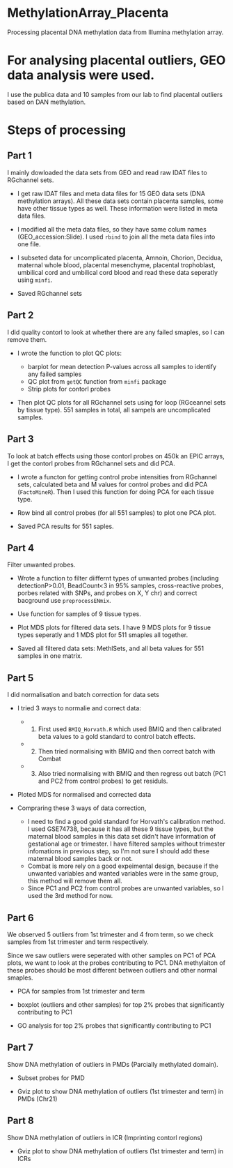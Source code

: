 # MethylationArray_Placenta
Processing placental DNA methylation data from Illumina methylation array.


# For analysing placental outliers, GEO data analysis were used.
I use the publica data and 10 samples from our lab to find placental outliers based on DAN methylation.

# Steps of processing

## Part 1

I mainly dowloaded the data sets from GEO and read raw IDAT files to RGchannel sets.

* I get raw IDAT files and meta data files for 15 GEO data sets (DNA methylation arrays). All these data sets contain placenta samples, some have other tissue types as well. These information were listed in meta data files.

* I modified all the meta data files, so they have same colum names (GEO_accession:Slide). I used `rbind` to join all the meta data files into one file.

* I subseted data for uncomplicated placenta, Amnoin, Chorion, Decidua, maternal whole blood, placental mesenchyme, placental trophoblast, umbilical cord and umbilical cord blood and read these data seperatly using `minfi`. 

* Saved RGchannel sets

## Part 2

I did quality contorl to look at whether there are any failed smaples, so I can remove them.

* I wrote the function to plot QC plots:
    + barplot for mean detection P-values across all samples to identify any failed samples
    + QC plot from `getQC` function from `minfi` package
    + Strip plots for contorl probes
  
* Then plot QC plots for all RGchannel sets using for loop (RGceannel sets by tissue type). 551 samples in total, all sampels are uncomplicated samples.

## Part 3

To look at batch effects using those contorl probes on 450k an EPIC arrays, I get the contorl probes from RGchannel sets and did PCA.

* I wrote a functon for getting control probe intensities from RGchannel sets, calculated beta and M values for control probes and did PCA (`FactoMineR`). Then I used this function for doing PCA for each tissue type.

* Row bind all control probes (for all 551 samples) to plot one PCA plot.

* Saved PCA results for 551 saples.

## Part 4

Filter unwanted probes.

* Wrote a function to filter diiffernt types of unwanted probes (including detectionP>0.01, BeadCount<3 in 95% samples, cross-reactive probes, porbes related with SNPs, and probes on X, Y chr) and correct bacground use `preprocessENmix`.

* Use function for samples of 9 tissue types.

* Plot MDS plots for filtered data sets. I have 9 MDS plots for 9 tissue types seperatly and 1 MDS plot for 511 smaples all together.

* Saved all filtered data sets: MethlSets, and all beta values for 551 samples in one matrix.

## Part 5

I did normalisation and batch correction for data sets

* I tried 3 ways to normalie and correct data:
    * 1. First used `BMIQ_Horvath.R` which used BMIQ and then calibrated beta values to a gold standard to control batch effects. 
    * 2. Then tried normalising with BMIQ and then correct batch with Combat
    * 3. Also tried normalising with BMIQ and then regress out batch (PC1 and PC2 from control probes) to get residuls.

* Ploted MDS for normalised and corrected data

* Compraring these 3 ways of data correction, 
    * I need to find a good gold standard for Horvath's calibration method. I used GSE74738, because it has all these 9 tissue types, but the maternal blood samples in this data set didn't have information of gestational age or trimester. I have filtered samples without trimester infomations in previous step, so I'm not sure I should add these maternal blood samples back or not.
    * Combat is more rely on a good expeimental design, because if the unwanted variables and wanted variables were in the same group, this method will remove them all.
    * Since PC1 and PC2 from control probes are unwanted variables, so I used the 3rd method for now.
    
## Part 6

We observed 5 outliers from 1st trimester and 4 from term, so we check samples from 1st trimester and term respectively.

Since we saw outliers were seperated with other samples on PC1 of PCA plots, we want to look at the probes contributing to PC1. DNA methylaiton of these probes should be most different between outliers and other normal smaples.

* PCA for samples from 1st trimester and term

* boxplot (outliers and other samples) for top 2% probes that significantly contributing to PC1

* GO analysis for top 2% probes that significantly contributing to PC1


## Part 7

Show DNA methylation of outliers in PMDs (Parcially methylated domain).

* Subset probes for PMD

* Gviz plot to show DNA methylation of outliers (1st trimester and term) in PMDs (Chr21)

## Part 8

Show DNA methylation of outliers in ICR (Imprinting contorl regions)

* Gviz plot to show DNA methylation of outliers (1st trimester and term) in ICRs

